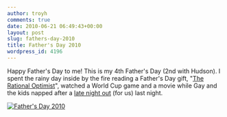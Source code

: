 ```yaml
---
author: troyh
comments: true
date: 2010-06-21 06:49:43+00:00
layout: post
slug: fathers-day-2010
title: Father's Day 2010
wordpress_id: 4196
---
```


Happy Father's Day to me! This is my 4th Father's Day (2nd with Hudson). I spent the rainy day inside by the fire reading a Father's Day gift, "[The Rational Optimist](http://www.rationaloptimist.com/)", watched a World Cup game and a movie while Gay and the kids napped after a [late night out](http://troyandgay.com/blog/2010/06/19/washington-brewers-festival/) (for us) last night.

[![Father's Day 2010](http://farm2.static.flickr.com/1088/4721664986_7f4e8d32f5.jpg)](http://www.flickr.com/photos/troyh/4721664986/)
